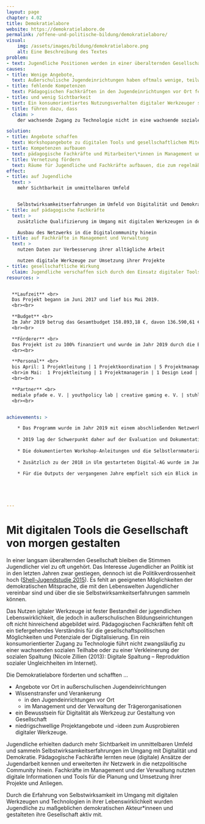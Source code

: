 ```yaml
---
layout: page
chapter: 4.02
title: Demokratielabore
website: https://demokratielabore.de
permalink: /offene-und-politische-bildung/demokratielabore/
visual:
    img: /assets/images/bildung/demokratielabore.png
    alt: Eine Beschreibung des Textes
problem:
- text: Jugendliche Positionen werden in einer überalternden Gesellschaft nicht ausreichend wahrgenommen, was zu Politikverdrossenheit führt.
causes:
- title: Wenige Angebote,
  text: Außerschulische Jugendeinrichtungen haben oftmals wenige, teilweise gar keine Angebote mit digital-politischem Schwerpunkt in ihrem Programm.
- title: fehlende Kompetenzen
  text: Pädagogischen Fachkräften in den Jugendeinrichtungen vor Ort fehlt oft ein tiefergehendes Verständnis für die gesellschaftspolitischen Möglichkeiten und Potenziale der Digitalisierung.
- title: und wenig Sichtbarkeit
  text: Ein konsumorientiertes Nutzungsverhalten digitaler Werkzeuger steht einem kreativ-schaffenden gegenüber und verhindert die eigene Wahrnehmung im digitalen wie analogen Raum durch andere.
- title: führen dazu, dass
  claim: >
    der wachsende Zugang zu Technologie nicht in eine wachsende soziale Teilhabe mündet.

solution:
- title: Angebote schaffen
  text: Workshopangebote zu digitalen Tools und gesellschaftlichem Miteinander in Jugendeinrichtungen schaffen und zu eigenen Projekten anregen
- title: Kompetenzen aufbauen
  text: pädagogische Fachkräfte und Mitarbeiter\*innen in Management und Verwaltung zum Einsatz und zur Kontextualisierung digitaler Werkzeuge in ihrer täglichen Arbeit qualifizieren
- title: Vernetzung fördern
  text: Räume für Jugendliche und Fachkräfte aufbauen, die zum regelmäßig Austausch einalden und durch eine Unterstützungsstruktur getragen werden
effect:
- title: auf Jugendliche
  text: >
    mehr Sichtbarkeit im unmittelbaren Umfeld


    Selbstwirksamkeitserfahrungen im Umfeld von Digitalität und Demokratie
- title: auf pädagogische Fachkräfte
  text: >
    zusätzliche Qualifizierung im Umgang mit digitalen Werkzeugen in der Jugendarbeit

    Ausbau des Netzwerks in die Digitalcommunity hinein
- title: auf Fachkräfte in Management und Verwaltung
  text: >
    nutzen Daten zur Verbesserung ihrer alltägliche Arbeit

    nutzen digitale Werkzeuge zur Umsetzung ihrer Projekte
- title: gesellschaftliche Wirkung
  claim: Jugendliche verschaffen sich durch den Einsatz digitaler Tools Sichtbarkeit und gestalten ihre Gesellschaft aktiv mit.
resources: >


  **Laufzeit** <br>
  Das Projekt begann im Juni 2017 und lief bis Mai 2019.
  <br><br>

  **Budget** <br>
  Im Jahr 2019 betrug das Gesamtbudget 158.893,18 €, davon 136.590,61 € Personalmittel und Horoare für exteren Expert\*innen und 22.302,57 € Sach- und Verwaltungskosten. Das Projekt war zu 100% finanziert.
  <br><br>

  **Förderer** <br>
  Das Projekt ist zu 100% finanziert und wurde im Jahr 2019 durch die Bundeszentrale für politische Bildung gefördert. 
  <br><br>

  **Personal** <br>
  bis April: 1 Projektleitung | 1 Projektkoordination | 5 Projektmanager\*innen | 1 Design Lead | 2 studentische Mitarbeiter\*innen | 1 Bundesfreiwilligendienstleistender | 1 Supervision & Intervision; 
  <br>im Mai:  1 Projektleitung | 1 Projektmanagerin | 1 Design Lead | 1 studentische Mitarbeiterin | 1 Supervision & Intervision
  <br><br>

  **Partner** <br>
  mediale pfade e. V. | youthpolicy lab | creative gaming e. V. | stuhlkreis_revolte
  <br><br>


achievements: >

    * Das Programm wurde im Jahr 2019 mit einem abschließenden Netzwerkreffen Ende März beendet. Das ursprünglich als Abschluss geplante Demokratiefestival für Jugendliche konnte leider auf Grund kurzfristiger Mittelumverteilung seitens des  Bundesministeriums für Familie, Senioren, Frauen und Jugend – Förderer bis inkl. 2018 – nicht stattfinden.
    
    * 2019 lag der Schwerpunkt daher auf der Evaluation und Dokumentation der Projektergebnisse und dem Fertigstellen der Selbstlernmaterialien, sodass die konzipierten Programme, Materialien und Workshops weiter von Lehrenden und Lernenden genutzt werden können. Hierfür wurde die [Website](https://demokratielabore.de/) erweitert und die Suche nach Lerninhalten verbessert. 
    
    * Die dokumentierten Workshop-Anleitungen und die Selbstlernmaterialien wurden auch nach Projektende von zahlreichen Jugenbildungseinrichtungen und Schulen genutzt und selbstständig durchgeführt.
    
    * Zusätzlich zu der 2018 in Ulm gestarteten Digital-AG wurde im Januar 2019 eine weitere AG in Frankfurt am Main etabliert und mit zwei Workshop-Durchführungen begleitet. Beide Digital-AGs haben sich weiter entwickelt und wurden unter anderem Namen fortgeführt bzw. in die vor Ort bestehenden Strukturen aufgenommen.

    * Für die Outputs der vergangenen Jahre empfielt sich ein Blick in den [Jahresbericht 2018](https://2018.okfn.de/open-government/demokratielabore/) und in [diesen Blogpost](https://demokratielabore.de/blog/Demokratielabore-verabschiedet-sich).





---
```



# Mit digitalen Tools die Gesellschaft von morgen gestalten

In einer langsam überalternden Gesellschaft bleiben die Stimmen Jugendlicher viel zu oft ungehört. Das Interesse Jugendlicher an Politik ist in den letzten Jahren zwar gestiegen, dennoch ist die Politikverdrossenheit hoch ([Shell-Jugendstudie 2015](https://www.shell.de/ueber-uns/die-shell-jugendstudie.html)). Es fehlt an geeigneten Möglichkeiten der demokratischen Mitsprache, die mit den Lebenswelten Jugendlicher vereinbar sind und über die sie Selbstwirksamkeitserfahrungen sammeln können.

Das Nutzen igitaler Werkzeuge ist fester Bestandteil der jugendlichen Lebenswirklichkeit, die jedoch in außerschulischen Bildungseinrichtungen oft nicht hinreichend abgebildet wird. Pädagogischen Fachkräften fehlt oft ein tiefergehendes Verständnis für die gesellschaftspolitischen Möglichkeiten und Potenziale der Digitalisierung. Ein rein konsumorientierter Zugang zu Technologie führt nicht zwangsläufig zu einer wachsenden sozialen Teilhabe oder zu einer Verkleinerung der sozialen Spaltung (Nicole Zillien (2013): Digitale Spaltung – Reproduktion sozialer Ungleichheiten im Internet).

Die Demokratielabore förderten und schafften ...
* Angebote vor Ort in außerschulischen Jugendeinrichtungen
* Wissenstransfer und Verankerung
  * in den Jugendeinrichtungen vor Ort
  * im Management und der Verwaltung der Trägerorganisationen
* ein Bewusstsein für Digitalität als Werkzeug zur Gestaltung von Gesellschaft
* niedrigschwellige Projektangebote und -ideen zum Ausprobieren digitaler Werkzeuge.

Jugendliche erhielten dadurch mehr Sichtbarkeit im unmittelbaren Umfeld und sammeln Selbstwirksamkeitserfahrungen im Umgang mit Digitalität und Demokratie. Pädagogische Fachkräfte lernten neue (digitale) Ansätze der Jugendarbeit kennen und erweiterten ihr Netzwerk in die netzpolitische Community hinein. Fachkräfte im Management und der Verwaltung nutzten digitale Informationen und Tools für die Planung und Umsetzung ihrer Projekte und Anliegen.

Durch die Erfahrung von Selbstwirksamkeit im Umgang mit digitalen Werkzeugen und Technologien in ihrer Lebenswirklichkeit wurden Jugendliche zu maßgeblichen demokratischen Akteur\*inneen und gestalteten ihre Gesellschaft aktiv mit.
